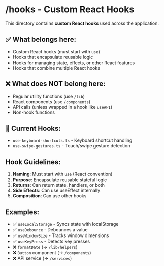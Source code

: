 # /hooks - Custom React Hooks

This directory contains **custom React hooks** used across the application.

## ✅ What belongs here:
- Custom React hooks (must start with `use`)
- Hooks that encapsulate reusable logic
- Hooks for managing state, effects, or other React features
- Hooks that combine multiple React hooks

## ❌ What does NOT belong here:
- Regular utility functions (use `/lib`)
- React components (use `/components`)
- API calls (unless wrapped in a hook like `useAPI`)
- Non-hook functions

## 📁 Current Hooks:

- `use-keyboard-shortcuts.ts` - Keyboard shortcut handling
- `use-swipe-gestures.ts` - Touch/swipe gesture detection

## Hook Guidelines:

1. **Naming**: Must start with `use` (React convention)
2. **Purpose**: Encapsulate reusable stateful logic
3. **Returns**: Can return state, handlers, or both
4. **Side Effects**: Can use useEffect internally
5. **Composition**: Can use other hooks

## Examples:
- ✅ `useLocalStorage` - Syncs state with localStorage
- ✅ `useDebounce` - Debounces a value
- ✅ `useWindowSize` - Tracks window dimensions
- ✅ `useKeyPress` - Detects key presses
- ❌ `formatDate` (→ `/lib/helpers`)
- ❌ `Button` component (→ `/components`)
- ❌ API service (→ `/services`)